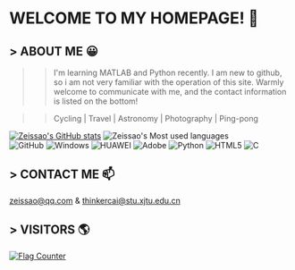 # WELCOME TO MY HOMEPAGE! 👋 
## > ABOUT ME 😀
>> I'm learning MATLAB and Python recently.
>> I am new to github, so i am not very familiar with the operation of this site. 
>> Warmly welcome to communicate with me, and the contact information is listed on the bottom!         
  
>> Cycling  |  Travel  |  Astronomy  |  Photography  |  Ping-pong    

[![Zeissao's GitHub stats](https://github-readme-stats.vercel.app/api?username=zeissao&show_icons=true&bg_color=0,E66346,904E95&title_color=FFFFFF&text_color=FFFFFF&icon_color=FFFFFF&hide_border=true)](https://github.com/zeissao/github-readme-stats)
![Zeissao's Most used languages](https://github-readme-stats.vercel.app/api/top-langs/?username=zeissao&langs_count=10&layout=compact)   
![GitHub](https://img.shields.io/badge/GitHub-black?logo=github) ![Windows](https://img.shields.io/badge/Windows-blue?logo=Windows) ![HUAWEI](https://img.shields.io/badge/HUAWEI-FF0000?logo=HUAWEI) ![Adobe](https://img.shields.io/badge/Adobe-purple?logo=Adobe) ![Python](https://img.shields.io/badge/Python-green?logo=Python) ![HTML5](https://img.shields.io/badge/-HTML5-DC143C?style=flat&logo=html5&logoColor=white) ![C](https://img.shields.io/badge/-C%20&%20C++-659ad2?style=flat&logo=c%2B%2B&logoColor=ffffff")
## > CONTACT ME 📫
zeissao@qq.com & thinkercai@stu.xjtu.edu.cn
## > VISITORS 🌎
<a href="https://info.flagcounter.com/Rybv"><img src="https://s04.flagcounter.com/map/Rybv/size_l/txt_000000/border_CCCCCC/pageviews_1/viewers_0/flags_0/" alt="Flag Counter" border="0"></a>
